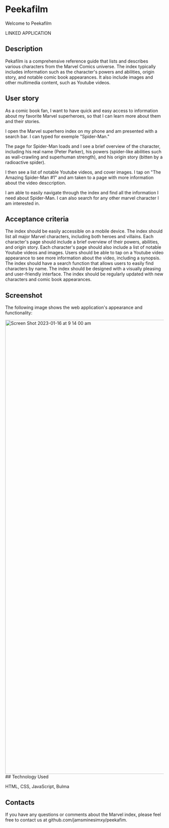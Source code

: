 # Peekafilm

Welcome to Peekafilm

LINKED APPLICATION

## Description
Pekafilm is a comprehensive reference guide that lists and describes various characters from the Marvel Comics universe. The index typically includes information such as the character's powers and abilities, origin story, and notable comic book appearances. It also include images and other multimedia content, such as Youtube videos.

## User story 

As a comic book fan, I want to have quick and easy access to information about my favorite Marvel superheroes, so that I can learn more about them and their stories.

I open the Marvel superhero index on my phone and am presented with a search bar. I can typed for exemple "Spider-Man."

The page for Spider-Man loads and I see a brief overview of the character, including his real name (Peter Parker), his powers (spider-like abilities such as wall-crawling and superhuman strength), and his origin story (bitten by a radioactive spider).

I then see a list of notable Youtube videos, and cover images. I tap on "The Amazing Spider-Man #1" and am taken to a page with more information about the video desccription. 

I am able to easily navigate through the index and find all the information I need about Spider-Man. I can also search for any other marvel character I am interested in.

## Acceptance criteria

The index should be easily accessible on a mobile device.
The index should list all major Marvel characters, including both heroes and villains.
Each character's page should include a brief overview of their powers, abilities, and origin story.
Each character's page should also include a list of notable Youtube videos and images.
Users should be able to tap on a Youtube video appearance to see more information about the video, including a synopsis.
The index should have a search function that allows users to easily find characters by name.
The index should be designed with a visually pleasing and user-friendly interface.
The index should be regularly updated with new characters and comic book appearances.

## Screenshot

The following image shows the web application's appearance and functionality:

<img width="1440" alt="Screen Shot 2023-01-16 at 9 14 00 am" src="https://user-images.githubusercontent.com/116129687/212629385-79394ada-7250-4bb2-85f4-2ed5938db128.png">
## Technology Used

HTML, CSS, JavaScript, Bulma

## Contacts

If you have any questions or comments about the Marvel index, please feel free to contact us at github.com/jamsminesimxy/peekafim.
